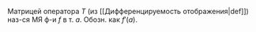 Матрицей оператора $T$ (из [[Дифференцируемость отображения|def]]) наз-ся МЯ ф-и $f$ в т. $a$. Обозн. как $f'(a)$.

